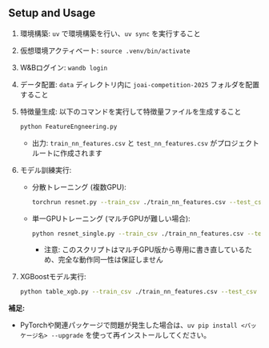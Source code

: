 ## Setup and Usage

1. 環境構築: `uv` で環境構築を行い、`uv sync` を実行すること

2. 仮想環境アクティベート: `source .venv/bin/activate`

3. W&Bログイン: `wandb login`

4. データ配置: `data` ディレクトリ内に `joai-competition-2025` フォルダを配置すること

5. 特徴量生成: 以下のコマンドを実行して特徴量ファイルを生成すること
   ```bash
   python FeatureEngneering.py
   ```
   - 出力: `train_nn_features.csv` と `test_nn_features.csv` がプロジェクトルートに作成されます

6. モデル訓練実行:
   - 分散トレーニング (複数GPU):
     ```bash
     torchrun resnet.py --train_csv ./train_nn_features.csv --test_csv ./test_nn_features.csv
     ```
   - 単一GPUトレーニング (マルチGPUが難しい場合):
     ```bash
     python resnet_single.py --train_csv ./train_nn_features.csv --test_csv ./test_nn_features.csv
     ```
     - 注意: このスクリプトはマルチGPU版から専用に書き直しているため、完全な動作同一性は保証しません

7. XGBoostモデル実行:
   ```bash
   python table_xgb.py --train_csv ./train_nn_features.csv --test_csv ./test_nn_features.csv
   ```

**補足:**  
- PyTorchや関連パッケージで問題が発生した場合は、`uv pip install <パッケージ名> --upgrade` を使って再インストールしてください。